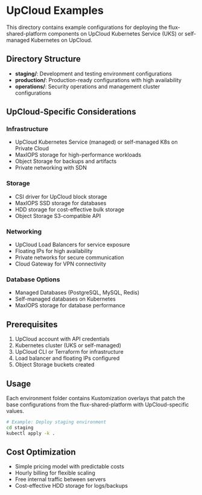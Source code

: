 # UpCloud Examples

This directory contains example configurations for deploying the flux-shared-platform components on UpCloud Kubernetes Service (UKS) or self-managed Kubernetes on UpCloud.

## Directory Structure

- **staging/**: Development and testing environment configurations
- **production/**: Production-ready configurations with high availability
- **operations/**: Security operations and management cluster configurations

## UpCloud-Specific Considerations

### Infrastructure
- UpCloud Kubernetes Service (managed) or self-managed K8s on Private Cloud
- MaxIOPS storage for high-performance workloads
- Object Storage for backups and artifacts
- Private networking with SDN

### Storage
- CSI driver for UpCloud block storage
- MaxIOPS SSD storage for databases
- HDD storage for cost-effective bulk storage
- Object Storage S3-compatible API

### Networking
- UpCloud Load Balancers for service exposure
- Floating IPs for high availability
- Private networks for secure communication
- Cloud Gateway for VPN connectivity

### Database Options
- Managed Databases (PostgreSQL, MySQL, Redis)
- Self-managed databases on Kubernetes
- MaxIOPS storage for database performance

## Prerequisites

1. UpCloud account with API credentials
2. Kubernetes cluster (UKS or self-managed)
3. UpCloud CLI or Terraform for infrastructure
4. Load balancer and floating IPs configured
5. Object Storage buckets created

## Usage

Each environment folder contains Kustomization overlays that patch the base configurations from the flux-shared-platform with UpCloud-specific values.

```bash
# Example: Deploy staging environment
cd staging
kubectl apply -k .
```

## Cost Optimization

- Simple pricing model with predictable costs
- Hourly billing for flexible scaling
- Free internal traffic between servers
- Cost-effective HDD storage for logs/backups